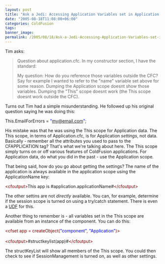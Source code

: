 ```yaml
---
layout: post
title: "Ask a Jedi: Accessing Application Variables set in Application.cfc"
date: "2005-08-18T11:08:00+06:00"
categories: ColdFusion 
tags: 
banner_image: 
permalink: /2005/08/18/Ask-a-Jedi-Accessing-Application-Variables-set-in-Applicationcfc
---
```


Tim asks:

<blockquote>
Question about application.cfc. In my constructor section, I have the standard:

<cfset This.name = "TEST_APP_NAME">
<cfset This.clientmanagement = true>
<cfset This.clientstorage = "TEST_ClientStorage">

My question: How do you reference those variables outside the CFC? Say for example I wanted to refer to the "name" variable set above for some reason. Dumping the Application scope doesnt show those variables. Dumping the "This" scope doesnt work (the This scope doesnt work outside the CFC).
</blockquote>

Turns out Tim had a simple misunderstanding. He followed up his original question saying he was doing this:

<div class="code">This.EmailForErrors = <FONT COLOR=BLUE>"<A HREF="mailto:my@email.com">my@email.com</A>"</FONT>;</div>

His mistake was that he was using the This scope for Application data. The This scope, in terms of Application.cfc, is for Application <i>settings</i>, not data. Basically - remember all the attributes you used to pass to the CFAPPLICATION tag? That's what we're talking about here. The This scope simply turns on or off various features of ColdFusion applications. For Application data, do what you did in the past - use the Application scope.

That being said, how do you go about getting the settings? The name of the application is always available in the application scope using the ApplicationName key:

<div class="code"><FONT COLOR=MAROON>&lt;cfoutput&gt;</FONT>This app is #application.applicationName#<FONT COLOR=MAROON>&lt;/cfoutput&gt;</FONT></div>

The other settins are not <i>directly</i> available. You can, for example, determine if the session scope is turned on using a try/catch statement. There is even a <a href="http://www.cflib.org/udf.cfm?ID=634">UDF</a> for this.

Another thing to remember is - all variables set in the This scope are available from an instance of the component. You can do this:

<div class="code"><FONT COLOR=MAROON>&lt;cfset app = createObject(<FONT COLOR=BLUE>"component"</FONT>, <FONT COLOR=BLUE>"Application"</FONT>)&gt;</FONT><br>
<br>
<FONT COLOR=MAROON>&lt;cfoutput&gt;</FONT>#structkeylist(app)#<FONT COLOR=MAROON>&lt;/cfoutput&gt;</FONT></div>

The structKeyList will show all members of the This scope. You could then check to see if SessionManagement is turned on, as well as other settings.